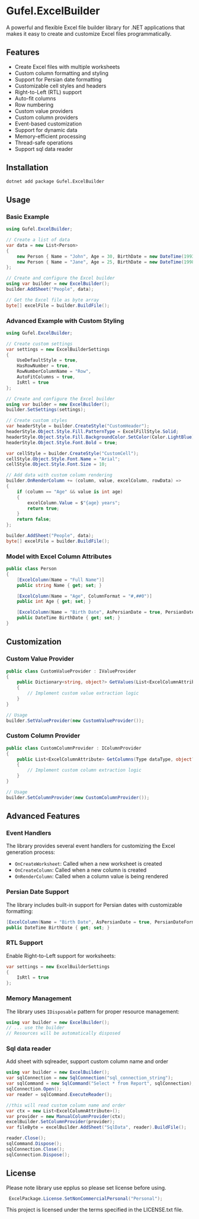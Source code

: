 # Gufel.ExcelBuilder

A powerful and flexible Excel file builder library for .NET applications that makes it easy to create and customize Excel files programmatically.

## Features

- Create Excel files with multiple worksheets
- Custom column formatting and styling
- Support for Persian date formatting
- Customizable cell styles and headers
- Right-to-Left (RTL) support
- Auto-fit columns
- Row numbering
- Custom value providers
- Custom column providers
- Event-based customization
- Support for dynamic data
- Memory-efficient processing
- Thread-safe operations
- Support sql data reader

## Installation

```bash
dotnet add package Gufel.ExcelBuilder
```

## Usage

### Basic Example

```csharp
using Gufel.ExcelBuilder;

// Create a list of data
var data = new List<Person>
{
    new Person { Name = "John", Age = 30, BirthDate = new DateTime(1993, 1, 1) },
    new Person { Name = "Jane", Age = 25, BirthDate = new DateTime(1998, 5, 15) }
};

// Create and configure the Excel builder
using var builder = new ExcelBuilder();
builder.AddSheet("People", data);

// Get the Excel file as byte array
byte[] excelFile = builder.BuildFile();
```

### Advanced Example with Custom Styling

```csharp
using Gufel.ExcelBuilder;

// Create custom settings
var settings = new ExcelBuilderSettings
{
    UseDefaultStyle = true,    
    HasRowNumber = true,
    RowNumberColumnName = "Row",
    AutoFitColumns = true,
    IsRtl = true
};

// Create and configure the Excel builder
using var builder = new ExcelBuilder();
builder.SetSettings(settings);

// Create custom styles
var headerStyle = builder.CreateStyle("CustomHeader");
headerStyle.Object.Style.Fill.PatternType = ExcelFillStyle.Solid;
headerStyle.Object.Style.Fill.BackgroundColor.SetColor(Color.LightBlue);
headerStyle.Object.Style.Font.Bold = true;

var cellStyle = builder.CreateStyle("CustomCell");
cellStyle.Object.Style.Font.Name = "Arial";
cellStyle.Object.Style.Font.Size = 10;

// Add data with custom column rendering
builder.OnRenderColumn += (column, value, excelColumn, rowData) =>
{
    if (column == "Age" && value is int age)
    {
        excelColumn.Value = $"{age} years";
        return true;
    }
    return false;
};

builder.AddSheet("People", data);
byte[] excelFile = builder.BuildFile();
```

### Model with Excel Column Attributes

```csharp
public class Person
{
    [ExcelColumn(Name = "Full Name")]
    public string Name { get; set; }

    [ExcelColumn(Name = "Age", ColumnFormat = "#,##0")]
    public int Age { get; set; }

    [ExcelColumn(Name = "Birth Date", AsPersianDate = true, PersianDateFormat = "$yyyy/$MM/$dd")]
    public DateTime BirthDate { get; set; }
}
```

## Customization

### Custom Value Provider

```csharp
public class CustomValueProvider : IValueProvider
{
    public Dictionary<string, object?> GetValues(List<ExcelColumnAttribute> columns, object data)
    {
        // Implement custom value extraction logic
    }
}

// Usage
builder.SetValueProvider(new CustomValueProvider());
```

### Custom Column Provider

```csharp
public class CustomColumnProvider : IColumnProvider
{
    public List<ExcelColumnAttribute> GetColumns(Type dataType, object? data)
    {
        // Implement custom column extraction logic
    }
}

// Usage
builder.SetColumnProvider(new CustomColumnProvider());
```

## Advanced Features

### Event Handlers

The library provides several event handlers for customizing the Excel generation process:

- `OnCreateWorksheet`: Called when a new worksheet is created
- `OnCreateColumn`: Called when a new column is created
- `OnRenderColumn`: Called when a column value is being rendered

### Persian Date Support

The library includes built-in support for Persian dates with customizable formatting:

```csharp
[ExcelColumn(Name = "Birth Date", AsPersianDate = true, PersianDateFormat = "$yyyy/$MM/$dd")]
public DateTime BirthDate { get; set; }
```

### RTL Support

Enable Right-to-Left support for worksheets:

```csharp
var settings = new ExcelBuilderSettings
{
    IsRtl = true
};
```

### Memory Management

The library uses `IDisposable` pattern for proper resource management:

```csharp
using var builder = new ExcelBuilder();
// ... use the builder
// Resources will be automatically disposed
```
### Sql data reader
Add sheet with sqlreader, support custom column name and order
```csharp
using var builder = new ExcelBuilder();
var sqlConnection = new SqlConnection("sql_connection_string");
var sqlCommand = new SqlCommand("Select * from Report", sqlConnection);
sqlConnection.Open();
var reader = sqlCommand.ExecuteReader();

//this will read custom column name and order
var ctx = new List<ExcelColumnAttribute>();
var provider = new ManualColumnProvider(ctx);
excelBuilder.SetColumnProvider(provider);
var fileByte = excelBuilder.AddSheet("SqlData", reader).BuildFile();

reader.Close();
sqlCommand.Dispose();
sqlConnection.Close();
sqlConnection.Dispose();
```

## License
Please note library use epplus so please set license before using.

```csharp
 ExcelPackage.License.SetNonCommercialPersonal("Personal");
```
This project is licensed under the terms specified in the LICENSE.txt file.
